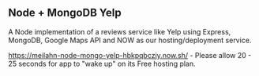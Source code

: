 ## Node + MongoDB Yelp

A Node implementation of a reviews service like Yelp using Express, MongoDB, Google Maps API and NOW as our hosting/deployment service.

https://meilahn-node-mongo-yelp-hbkpqbczjy.now.sh/ - Please allow 20 - 25 seconds for app to "wake up" on its Free hosting plan.